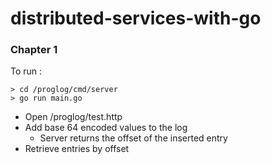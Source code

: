 # distributed-services-with-go

### Chapter 1
To run :
```
> cd /proglog/cmd/server
> go run main.go
```
- Open /proglog/test.http
- Add base 64 encoded values to the log
  - Server returns the offset of the inserted entry
- Retrieve entries by offset